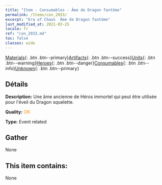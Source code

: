 ```yaml
---
title: "Item - Consumables - Âme de Dragon fantôme"
permalink: /Items/con_2033/
excerpt: "Era of Chaos  Âme de Dragon fantôme"
last_modified_at: 2021-03-25
locale: fr
ref: "con_2033.md"
toc: false
classes: wide
---
```

 [Materials](/fr/Items/){: .btn .btn--primary}[Artifacts](/fr/Items/Artifacts/){: .btn .btn--success}[Units](/fr/Items/Units/){: .btn .btn--warning}[Heroes](/fr/Items/Heroes/){: .btn .btn--danger}[Consumables](/fr/Items/Consumables/){: .btn .btn--info}[Unknown](/fr/Items/Unknown/){: .btn .btn--primary}

## Détails
 **Description:** Une âme ancienne de Héros immortel qui peut être utilisée pour l'éveil du Dragon squelette.

 **Quality:** <span style="color: #FF8C00">OK</span>

 **Type:** Event related

## Gather

  None

## This item contains:

  None

